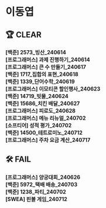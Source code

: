 # 이동엽

## 🏆 CLEAR
**[백준] 2573_빙산_240614**  
**[프로그래머스] 과제 진행하기_240614**  
**[프로그래머스] 큰 수 만들기_240617**  
**[백준] 1717_집합의 표현_240618**  
**[백준] 1339_단어수학_240619**  
**[프로그래머스] 이모티콘 할인행사_240623**  
**[백준] 14719_빗물_240624**  
**[백준] 15686_치킨 배달_240627**  
**[프로그래머스] 피로도_240628**  
**[프로그래머스] 메뉴 리뉴얼_240702**  
**[소프티어] 성적 평가_240702**  
**[백준] 14500_테트로미노_240712**  
**[프로그래머스] 주차 요금 계산_240717** 

## 🛠 FAIL  
**[프로그래머스] 양궁대회_240626**  
**[백준] 5972_택배 배송_240703**  
**[백준] 1238_파티_240702**  
**[SWEA] 핀볼 게임_240712**  